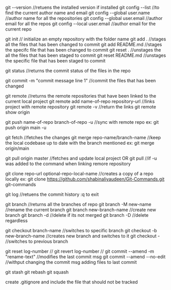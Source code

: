 <!--COMMANDS-->
git --version //retuens the installed version if installed 
git config --list //to find the current author name and email
git config --global user.name //author name for all the repositories
git config --global user.email //author email for all the repos
git config --local user.email //author email for the current repo

git init // initialize an empty repository with the folder name
git add . //stages all the files that has been changed to commit
git add README.md //stages the specifc file that has been changed to commit
git reset . //unstages the all the files that has been staged to commit
git reset README.md //unstages the specific file that has been staged to commit

git status //returns the commit status of the files in the repo

git commit -m "commit message line 1" //commit the files that has been changed

git remote //returns the remote repositories that have been linked to the current local project
git remote add name-of-repo repository-url //links project with remote repository
git remote -v //return the links
git remote show origin

git push name-of-repo branch-of-repo -u //sync with remote repo
ex: git push origin main -u

git fetch //fetches the changes
git merge repo-name/branch-name //keep the local codebase up to date with the branch mentioned
ex: git merge origin/main

git pull origin master //fetches and update local project 
OR
git pull //if -u was added to the command when linking remore repository

git clone repo-url optional-repo-local-name //creates a copy of a repo locally
ex: git clone https://github.com/shabinaliyaudeen/Git-Commands.git git-commands

git log //retuens the commit history
:q to exit

git branch //returns all the branches of repo
git branch -M new-name //rename the current branch
git branch new-branch-name //create new branch
git branch -d //delete if its not merged
git branch -D //delete regardless

git checkout branch-name //switches to specific branch
git checkout -b new-branch-name //creates new branch and switches to it
git checkout - //switches to previous branch

git reset log-number //
git revert log-number //
git commit --amend -m "rename-text" //modifies the last commit msg
git commit --amend --no-edit //withput changing the commit msg adding files to last commit

git stash 
git rebash
git squash
<!---->

<!--FILE-->
create .gitignore and include the file that should not be tracked
<!---->